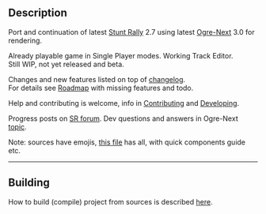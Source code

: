 ## Description

Port and continuation of latest [Stunt Rally](https://github.com/stuntrally/stuntrally) 2.7 using latest [Ogre-Next](https://github.com/OGRECave/ogre-next) 3.0 for rendering.  

Already playable game in Single Player modes. Working Track Editor.  
Still WIP, not yet released and beta.

Changes and new features listed on top of [changelog](https://stuntrally.tuxfamily.org/wiki/doku.php?id=changelog).  
For details see [Roadmap](https://stuntrally.tuxfamily.org/wiki/doku.php?id=roadmap#sr_3) with missing features and todo.  

Help and contributing is welcome, info in [Contributing](https://github.com/stuntrally/stuntrally3/blob/main/Contributing.md) and [Developing](https://github.com/stuntrally/stuntrally3/blob/main/Developing.md).

Progress posts on [SR forum](https://forum.freegamedev.net/viewtopic.php?f=81&t=18515). Dev questions and answers in Ogre-Next [topic](https://forums.ogre3d.org/viewtopic.php?t=96576).

Note: sources have emojis, [this file](/src/emojis) has all, with quick components guide etc.


----

## Building

How to build (compile) project from sources is described [here](https://github.com/stuntrally/stuntrally3/blob/main/Building.md).
